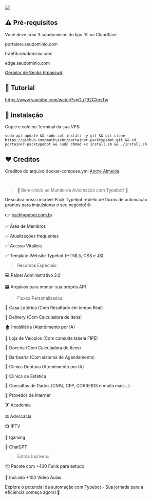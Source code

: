 
<img src="https://i.postimg.cc/tCwpVyCT/Typebot-Cloner.png"> 

## ⚠️ Pré-requisitos

Você deve criar 3 subdominios do tipo 'A' na Cloudflare 
<p>portainer.seudominio.com</p>
<p>traefik.seudominio.com</p>
<p>edge.seudominio.com</p>

<a href="https://packtypebot.com.br/gerador/htpasswd.php">Gerador de Senha htpasswd</a>

## 🎥 Tutorial

https://www.youtube.com/watch?v=GuT92GXosTw

## 💽 Instalação

<p>Copie e cole no Terminal da sua VPS:</p>

```
sudo apt update && sudo apt install -y git && git clone https://github.com/mathuzabr/portainer-packtypebot.git && cd portainer-packtypebot && sudo chmod +x install.sh && ./install.sh
```

## ❤️ Creditos

<p>Creditos do arquivo docker-compose.yml <a href="https://www.youtube.com/@fabricandosuaideiatutoriais">Andre Almeida</a></p>
<br>

> 🚀 Bem-vindo ao Mundo da Automação com Typebot! 🤖

<p>Descubra nosso incrível Pack Typebot repleto de fluxos de automação prontos para impulsionar o seu negócio! 🌐
<p>👉 <a href="https://packtypebot.com.br">packtypebot.com.br</a>

<p>✅ Área de Membros
<p>✅ Atualizações frequentes
<p>✅ Acesso Vitalício
<p>✅ Template Website Typebot (HTML5, CSS e JS)

> Recursos Especiais:

<p>💻 Painel Administrativo 3.0
<p>🗃️ Arquivos para montar sua própria API

> Fluxos Personalizados:

<p>🎰 Casa Lotérica (Com Resultado em tempo Real)
<p>🍔 Delivery (Com Calculadora de Itens)
<p>🏠 Imobiliária (Atendimento por IA)
<p>🚗 Loja de Veículos (Com consulta tabela FIPE)
<p>🍰 Doceria (Com Calculadora de Itens)
<p>💈 Barbearia (Com sistema de Agendamento)
<p>🦷 Clínica Dentaria (Atendimento por IA)
<p>💆 Clínica de Estética
<p>💼 Consultas de Dados (CNPJ, CEP, CORREIOS e muito mais...)
<p>📶 Provedor de Internet
<p>🏋️ Academia
<p>⚖️ Advocacia
<p>📺 IPTV
<p>🎰 Igaming
<p>🤖 ChatGPT

> Extras Incríveis:

<p>📦 Pacote com +400 Funis para estudo
<p>🎥 Incluído +100 Vídeo Aulas

<p>Explore o potencial da automação com Typebot - Sua jornada para a eficiência começa agora! 🚀
